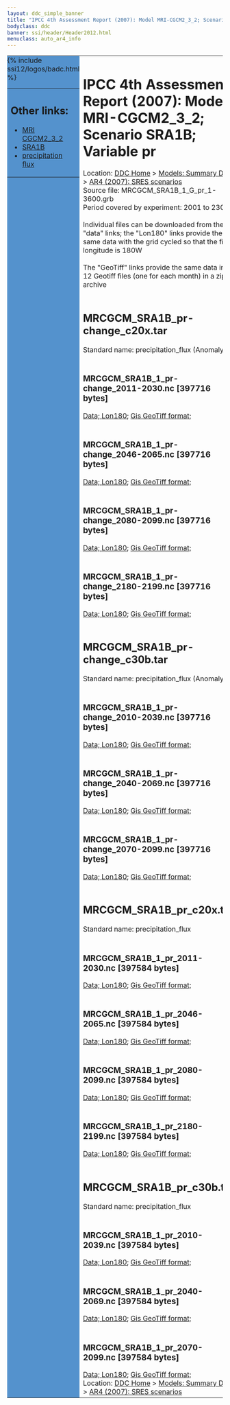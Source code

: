 ```yaml
---
layout: ddc_simple_banner
title: "IPCC 4th Assessment Report (2007): Model MRI-CGCM2_3_2; Scenario SRA1B; Variable pr"
bodyclass: ddc
banner: ssi/header/Header2012.html
menuclass: auto_ar4_info
---
```



<table width="100%" border="0" cellspacing="0" cellpadding="0" style="border-collapse: collapse;">
<tr style="margin:0;padding:0;border:0;">
<td style="margin:0;padding:0;border:0;height:1pt;width:150pt;background:#5492CD;" valign="top" >

<div id="lh-col2" class="auto_ar4_info">
<table class="menumain" bgcolor="#5492CD" cellspacing="0" width="100%" border="0">
<tr><td>
<h2> Other links:</h2>
<ul>
<li><a href="/auto/ar4/model-MRI-CGCM2_3_2.html">MRI<br/>CGCM2_3_2</a></li>
<li><a href="/auto/ar4/scenario-SRA1B.html">SRA1B</a></li>
<li><a href="/auto/ar4/var-precipitation_flux.html">precipitation flux</a></li>
</ul>
</td></tr>
{% include ssi12/logos/badc.html %}
</table>
</div>
</td>
<td><h1>IPCC 4th Assessment Report (2007): Model MRI-CGCM2_3_2; Scenario SRA1B; Variable pr</h1>

<!-- Breadcrumb1 -->
<div id="breadcrumb1" align="left">
Location: <a href="/index.html">DDC Home</a> > <a href="/sim/gcm_clim/">Models: Summary Data</a>
> <a href="/sim/gcm_clim/SRES_AR4/index.html">AR4 (2007): SRES scenarios</a>
</div>
<!-- End of Breadcrumb1 -->Source file: MRCGCM_SRA1B_1_G_pr_1-3600.grb
<br/>
Period covered by experiment: 2001 to 2300<br/>
<br/>Individual files can be downloaded from the "data" links; the "Lon180" links provide the same data
         with the grid cycled so that the first longitude is 180W<br/>
<br/>The "GeoTiff" links provide the same data in 12 Geotiff files (one for each month)
          in a zip archive<br/>
<br/><h2>MRCGCM_SRA1B_pr-change_c20x.tar</h2>
Standard name: precipitation_flux (Anomaly)<br>
<br/><h3>MRCGCM_SRA1B_1_pr-change_2011-2030.nc [397716 bytes]</h3>
<a href="http://apps.ipcc-data.org/cgi-bin/downl/ar4_nc/pr/MRCGCM_SRA1B_1_pr-change_2011-2030.nc">Data; </a><a href="http://apps.ipcc-data.org/cgi-bin/downl/ar4_nc/pr/MRCGCM_SRA1B_1_pr-change_2011-2030.cyto180.nc"> Lon180</a>; <a href="/cgi-bin/downl/ar4_tif/pr/MRCGCM_SRA1B_1_pr-change_2011-2030.zip">Gis GeoTiff format; </a><br/>
<br/><h3>MRCGCM_SRA1B_1_pr-change_2046-2065.nc [397716 bytes]</h3>
<a href="http://apps.ipcc-data.org/cgi-bin/downl/ar4_nc/pr/MRCGCM_SRA1B_1_pr-change_2046-2065.nc">Data; </a><a href="http://apps.ipcc-data.org/cgi-bin/downl/ar4_nc/pr/MRCGCM_SRA1B_1_pr-change_2046-2065.cyto180.nc"> Lon180</a>; <a href="/cgi-bin/downl/ar4_tif/pr/MRCGCM_SRA1B_1_pr-change_2046-2065.zip">Gis GeoTiff format; </a><br/>
<br/><h3>MRCGCM_SRA1B_1_pr-change_2080-2099.nc [397716 bytes]</h3>
<a href="http://apps.ipcc-data.org/cgi-bin/downl/ar4_nc/pr/MRCGCM_SRA1B_1_pr-change_2080-2099.nc">Data; </a><a href="http://apps.ipcc-data.org/cgi-bin/downl/ar4_nc/pr/MRCGCM_SRA1B_1_pr-change_2080-2099.cyto180.nc"> Lon180</a>; <a href="/cgi-bin/downl/ar4_tif/pr/MRCGCM_SRA1B_1_pr-change_2080-2099.zip">Gis GeoTiff format; </a><br/>
<br/><h3>MRCGCM_SRA1B_1_pr-change_2180-2199.nc [397716 bytes]</h3>
<a href="http://apps.ipcc-data.org/cgi-bin/downl/ar4_nc/pr/MRCGCM_SRA1B_1_pr-change_2180-2199.nc">Data; </a><a href="http://apps.ipcc-data.org/cgi-bin/downl/ar4_nc/pr/MRCGCM_SRA1B_1_pr-change_2180-2199.cyto180.nc"> Lon180</a>; <a href="/cgi-bin/downl/ar4_tif/pr/MRCGCM_SRA1B_1_pr-change_2180-2199.zip">Gis GeoTiff format; </a><br/>
<br/><h2>MRCGCM_SRA1B_pr-change_c30b.tar</h2>
Standard name: precipitation_flux (Anomaly)<br>
<br/><h3>MRCGCM_SRA1B_1_pr-change_2010-2039.nc [397716 bytes]</h3>
<a href="http://apps.ipcc-data.org/cgi-bin/downl/ar4_nc/pr/MRCGCM_SRA1B_1_pr-change_2010-2039.nc">Data; </a><a href="http://apps.ipcc-data.org/cgi-bin/downl/ar4_nc/pr/MRCGCM_SRA1B_1_pr-change_2010-2039.cyto180.nc"> Lon180</a>; <a href="/cgi-bin/downl/ar4_tif/pr/MRCGCM_SRA1B_1_pr-change_2010-2039.zip">Gis GeoTiff format; </a><br/>
<br/><h3>MRCGCM_SRA1B_1_pr-change_2040-2069.nc [397716 bytes]</h3>
<a href="http://apps.ipcc-data.org/cgi-bin/downl/ar4_nc/pr/MRCGCM_SRA1B_1_pr-change_2040-2069.nc">Data; </a><a href="http://apps.ipcc-data.org/cgi-bin/downl/ar4_nc/pr/MRCGCM_SRA1B_1_pr-change_2040-2069.cyto180.nc"> Lon180</a>; <a href="/cgi-bin/downl/ar4_tif/pr/MRCGCM_SRA1B_1_pr-change_2040-2069.zip">Gis GeoTiff format; </a><br/>
<br/><h3>MRCGCM_SRA1B_1_pr-change_2070-2099.nc [397716 bytes]</h3>
<a href="http://apps.ipcc-data.org/cgi-bin/downl/ar4_nc/pr/MRCGCM_SRA1B_1_pr-change_2070-2099.nc">Data; </a><a href="http://apps.ipcc-data.org/cgi-bin/downl/ar4_nc/pr/MRCGCM_SRA1B_1_pr-change_2070-2099.cyto180.nc"> Lon180</a>; <a href="/cgi-bin/downl/ar4_tif/pr/MRCGCM_SRA1B_1_pr-change_2070-2099.zip">Gis GeoTiff format; </a><br/>
<br/><h2>MRCGCM_SRA1B_pr_c20x.tar</h2>
Standard name: precipitation_flux<br>
<br/><h3>MRCGCM_SRA1B_1_pr_2011-2030.nc [397584 bytes]</h3>
<a href="http://apps.ipcc-data.org/cgi-bin/downl/ar4_nc/pr/MRCGCM_SRA1B_1_pr_2011-2030.nc">Data; </a><a href="http://apps.ipcc-data.org/cgi-bin/downl/ar4_nc/pr/MRCGCM_SRA1B_1_pr_2011-2030.cyto180.nc"> Lon180</a>; <a href="/cgi-bin/downl/ar4_tif/pr/MRCGCM_SRA1B_1_pr_2011-2030.zip">Gis GeoTiff format; </a><br/>
<br/><h3>MRCGCM_SRA1B_1_pr_2046-2065.nc [397584 bytes]</h3>
<a href="http://apps.ipcc-data.org/cgi-bin/downl/ar4_nc/pr/MRCGCM_SRA1B_1_pr_2046-2065.nc">Data; </a><a href="http://apps.ipcc-data.org/cgi-bin/downl/ar4_nc/pr/MRCGCM_SRA1B_1_pr_2046-2065.cyto180.nc"> Lon180</a>; <a href="/cgi-bin/downl/ar4_tif/pr/MRCGCM_SRA1B_1_pr_2046-2065.zip">Gis GeoTiff format; </a><br/>
<br/><h3>MRCGCM_SRA1B_1_pr_2080-2099.nc [397584 bytes]</h3>
<a href="http://apps.ipcc-data.org/cgi-bin/downl/ar4_nc/pr/MRCGCM_SRA1B_1_pr_2080-2099.nc">Data; </a><a href="http://apps.ipcc-data.org/cgi-bin/downl/ar4_nc/pr/MRCGCM_SRA1B_1_pr_2080-2099.cyto180.nc"> Lon180</a>; <a href="/cgi-bin/downl/ar4_tif/pr/MRCGCM_SRA1B_1_pr_2080-2099.zip">Gis GeoTiff format; </a><br/>
<br/><h3>MRCGCM_SRA1B_1_pr_2180-2199.nc [397584 bytes]</h3>
<a href="http://apps.ipcc-data.org/cgi-bin/downl/ar4_nc/pr/MRCGCM_SRA1B_1_pr_2180-2199.nc">Data; </a><a href="http://apps.ipcc-data.org/cgi-bin/downl/ar4_nc/pr/MRCGCM_SRA1B_1_pr_2180-2199.cyto180.nc"> Lon180</a>; <a href="/cgi-bin/downl/ar4_tif/pr/MRCGCM_SRA1B_1_pr_2180-2199.zip">Gis GeoTiff format; </a><br/>
<br/><h2>MRCGCM_SRA1B_pr_c30b.tar</h2>
Standard name: precipitation_flux<br>
<br/><h3>MRCGCM_SRA1B_1_pr_2010-2039.nc [397584 bytes]</h3>
<a href="http://apps.ipcc-data.org/cgi-bin/downl/ar4_nc/pr/MRCGCM_SRA1B_1_pr_2010-2039.nc">Data; </a><a href="http://apps.ipcc-data.org/cgi-bin/downl/ar4_nc/pr/MRCGCM_SRA1B_1_pr_2010-2039.cyto180.nc"> Lon180</a>; <a href="/cgi-bin/downl/ar4_tif/pr/MRCGCM_SRA1B_1_pr_2010-2039.zip">Gis GeoTiff format; </a><br/>
<br/><h3>MRCGCM_SRA1B_1_pr_2040-2069.nc [397584 bytes]</h3>
<a href="http://apps.ipcc-data.org/cgi-bin/downl/ar4_nc/pr/MRCGCM_SRA1B_1_pr_2040-2069.nc">Data; </a><a href="http://apps.ipcc-data.org/cgi-bin/downl/ar4_nc/pr/MRCGCM_SRA1B_1_pr_2040-2069.cyto180.nc"> Lon180</a>; <a href="/cgi-bin/downl/ar4_tif/pr/MRCGCM_SRA1B_1_pr_2040-2069.zip">Gis GeoTiff format; </a><br/>
<br/><h3>MRCGCM_SRA1B_1_pr_2070-2099.nc [397584 bytes]</h3>
<a href="http://apps.ipcc-data.org/cgi-bin/downl/ar4_nc/pr/MRCGCM_SRA1B_1_pr_2070-2099.nc">Data; </a><a href="http://apps.ipcc-data.org/cgi-bin/downl/ar4_nc/pr/MRCGCM_SRA1B_1_pr_2070-2099.cyto180.nc"> Lon180</a>; <a href="/cgi-bin/downl/ar4_tif/pr/MRCGCM_SRA1B_1_pr_2070-2099.zip">Gis GeoTiff format; </a><br/>
<!-- Breadcrumb2 -->
<div id="breadcrumb2" align="left">
Location: <a href="/index.html">DDC Home</a> > <a href="/sim/gcm_clim/">Models: Summary Data</a>
> <a href="/sim/gcm_clim/SRES_AR4/index.html">AR4 (2007): SRES scenarios</a>
</div>
<!-- End of Breadcrumb2 --></td></tr></table>
